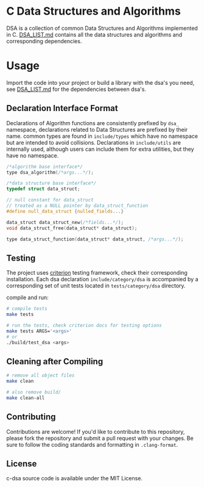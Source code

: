 # C Data Structures and Algorithms

DSA is a collection of common Data Structures and Algorithms implemented in
C. [DSA_LIST.md](DSA_LIST.md) contains all the data structures and algorithms
and corresponding dependencies.

# Usage

Import the code into your project or build a library with the dsa's you need,
see [DSA_LIST.md](DSA_LIST.md) for the dependencies between dsa's.

## Declaration Interface Format

Declarations of Algorithm functions are consistently prefixed by `dsa_`
namespace, declarations related to Data Structures are prefixed by their name.
common types are found in `include/types` which have no namespace but are
intended to avoid collisions. Declarations in `include/utils` are internally
used, although users can include them for extra utilities, but they have no
namespace.

```c
/*algorithm base interface*/
type dsa_algorithm(/*args...*/);

/*data structure base interface*/
typedef struct data_struct;

// null constant for data_struct
// treated as a NULL pointer by data_struct_function
#define null_data_struct {nulled_fields...}

data_struct data_struct_new(/*fields...*/);
void data_struct_free(data_struct* data_struct);

type data_struct_function(data_struct* data_struct, /*args...*/);
```

## Testing

The project uses [criterion](https://github.com/Snaipe/Criterion) testing
framework, check their corresponding installation. Each dsa declaration
`include/category/dsa` is accompanied by a corresponding set of unit tests
located in `tests/category/dsa` directory.

compile and run:
```bash
# compile tests
make tests

# run the tests, check criterion docs for testing options
make tests ARGS='<args>'
# or
./build/test_dsa <args>
```

## Cleaning after Compiling

```bash
# remove all object files
make clean

# also remove build/
make clean-all
```

## Contributing

Contributions are welcome! If you'd like to contribute to this repository,
please fork the repository and submit a pull request with your changes. Be sure
to follow the coding standards and formatting in `.clang-format`.

## License

c-dsa source code is available under the MIT License.
